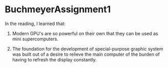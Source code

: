 # BuchmeyerAssignment1

In the reading, I learned that:
1. Modern GPU's are so powerful on their own that 
they can be used as mini supercomputers.

2. The foundation for the development of special-purpose graphic system was built out of a
desire to relieve the main computer of the burden of having to refresh the display constantly.